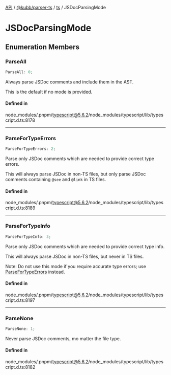 [API](../../../../../packages.md) / [@kubb/parser-ts](../../../index.md) / [ts](../index.md) / JSDocParsingMode

# JSDocParsingMode

## Enumeration Members

### ParseAll

```ts
ParseAll: 0;
```

Always parse JSDoc comments and include them in the AST.

This is the default if no mode is provided.

#### Defined in

node\_modules/.pnpm/typescript@5.6.2/node\_modules/typescript/lib/typescript.d.ts:8178

***

### ParseForTypeErrors

```ts
ParseForTypeErrors: 2;
```

Parse only JSDoc comments which are needed to provide correct type errors.

This will always parse JSDoc in non-TS files, but only parse JSDoc comments
containing `@see` and `@link` in TS files.

#### Defined in

node\_modules/.pnpm/typescript@5.6.2/node\_modules/typescript/lib/typescript.d.ts:8189

***

### ParseForTypeInfo

```ts
ParseForTypeInfo: 3;
```

Parse only JSDoc comments which are needed to provide correct type info.

This will always parse JSDoc in non-TS files, but never in TS files.

Note: Do not use this mode if you require accurate type errors; use [ParseForTypeErrors](JSDocParsingMode.md#parsefortypeerrors) instead.

#### Defined in

node\_modules/.pnpm/typescript@5.6.2/node\_modules/typescript/lib/typescript.d.ts:8197

***

### ParseNone

```ts
ParseNone: 1;
```

Never parse JSDoc comments, mo matter the file type.

#### Defined in

node\_modules/.pnpm/typescript@5.6.2/node\_modules/typescript/lib/typescript.d.ts:8182
